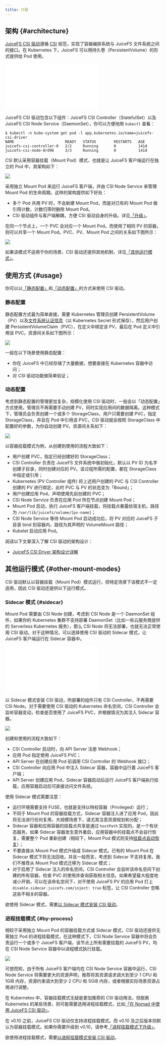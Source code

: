 ```yaml
---
title: 介绍
---
```


## 架构 {#architecture}

[JuiceFS CSI 驱动](https://github.com/juicedata/juicefs-csi-driver)遵循 [CSI](https://github.com/container-storage-interface/spec/blob/master/spec.md) 规范，实现了容器编排系统与 JuiceFS 文件系统之间的接口。在 Kubernetes 下，JuiceFS 可以用持久卷（PersistentVolume）的形式提供给 Pod 使用。


<div className="video-container">
  <iframe src="//player.bilibili.com/player.html?aid=898153616&bvid=BV1qN4y1M7Nk&cid=933003550&page=1&autoplay=0" scrolling="no" border="0" frameborder="no" framespacing="0" allowfullscreen="true"> </iframe>
</div>

JuiceFS CSI 驱动包含以下组件：JuiceFS CSI Controller（StatefulSet）以及 JuiceFS CSI Node Service（DaemonSet），你可以方便地用 `kubectl` 查看：

```shell
$ kubectl -n kube-system get pod -l app.kubernetes.io/name=juicefs-csi-driver
NAME                       READY   STATUS        RESTARTS   AGE
juicefs-csi-controller-0   2/2     Running       0          141d
juicefs-csi-node-8rd96     3/3     Running       0          141d
```

CSI 默认采用容器挂载（Mount Pod）模式，也就是让 JuiceFS 客户端运行在独立的 Pod 中，其架构如下：

![](./images/csi-driver-architecture.svg)

采用独立 Mount Pod 来运行 JuiceFS 客户端，并由 CSI Node Service 来管理 Mount Pod 的生命周期。这样的架构提供如下好处：

* 多个 Pod 共用 PV 时，不会新建 Mount Pod，而是对已有的 Mount Pod 做引用计数，计数归零时删除 Mount Pod。
* CSI 驱动组件与客户端解耦，方便 CSI 驱动自身的升级。详见[「升级」](./administration/upgrade-csi-driver.md)。

在同一个节点上，一个 PVC 会对应一个 Mount Pod。而使用了相同 PV 的容器，则可以共享一个 Mount Pod。PVC、PV、Mount Pod 之间的关系如下图所示：

![](./images/mount-pod-architecture.svg)

如果该模式不适用于你的场景，CSI 驱动还提供其他机制，详见[「其他运行模式」](#other-mount-modes)。

## 使用方式 {#usage}

你可以以[「静态配置」](./guide/pv.md#static-provisioning)和[「动态配置」](./guide/pv.md#dynamic-provisioning)的方式来使用 CSI 驱动。

### 静态配置

静态配置方式最为简单直接，需要 Kubernetes 管理员创建 PersistentVolume（PV）以及[文件系统认证信息](./guide/pv.md#volume-credentials)（以 Kubernetes Secret 形式保存），然后用户创建 PersistentVolumeClaim（PVC），在定义中绑定该 PV，最后在 Pod 定义中引用该 PVC。资源间关系如下图所示：

![](./images/static-provisioning.svg)

一般在以下场景使用静态配置：

* 你在 JuiceFS 中已经存储了大量数据，想要直接在 Kubernetes 容器中访问；
* 对 CSI 驱动功能做简单验证；

### 动态配置

考虑到静态配置的管理更加复杂，规模化使用 CSI 驱动时，一般会以「动态配置」方式使用，管理员不再需要手动创建 PV，同时实现应用间的数据隔离。这种模式下，管理员会负责创建一个或多个 StorageClass，用户只需要创建 PVC，指定 StorageClass，并且在 Pod 中引用该 PVC，CSI 驱动就会按照 StorageClass 中配置好的参数，为你自动创建 PV。资源间关系如下：

![](./images/dynamic-provisioning.svg)

以容器挂载模式为例，从创建到使用的流程大致如下：

* 用户创建 PVC，指定已经创建好的 StorageClass；
* CSI Controller 负责在 JuiceFS 文件系统中做初始化，默认以 PV ID 为名字创建子目录，同时创建对应的 PV。该过程所需的配置，都在 StorageClass 中指定或引用；
* Kubernetes (PV Controller 组件) 将上述用户创建的 PVC 与 CSI Controller 创建的 PV 进行绑定，此时 PVC 与 PV 的状态变为「Bound」；
* 用户创建应用 Pod，声明使用先前创建的 PVC；
* CSI Node Service 负责在应用 Pod 所在节点创建 Mount Pod；
* Mount Pod 启动，执行 JuiceFS 客户端挂载，将挂载点暴露给宿主机，路径为 `/var/lib/juicefs/volume/[pv-name]`；
* CSI Node Service 等待 Mount Pod 启动成功后，将 PV 对应的 JuiceFS 子目录 bind 到容器内，路径为其声明的 VolumeMount 路径；
* Kubelet 启动应用 Pod。

阅读以下文章深入了解 CSI 驱动的架构设计：

* [JuiceFS CSI Driver 架构设计详解](https://juicefs.com/zh-cn/blog/engineering/juicefs-csi-driver-arch-design)

## 其他运行模式 {#other-mount-modes}

CSI 驱动默认以容器挂载（Mount Pod）模式运行，但特定场景下该模式不一定适用，因此 CSI 驱动还提供以下运行模式。

### Sidecar 模式 {#sidecar}

Mount Pod 需要由 CSI Node 创建，考虑到 CSI Node 是一个 DaemonSet 组件，如果你的 Kubernetes 集群不支持部署 DaemonSet（比如一些云服务商提供的 Serverless Kubernetes 服务），那么 CSI Node 将无法部署，也就无法正常使用 CSI 驱动。对于这种情况，可以选择使用 CSI 驱动的 Sidecar 模式，让 JuiceFS 客户端运行在 Sidecar 容器中。

<div className="video-container">
  <iframe src="//player.bilibili.com/player.html?aid=266921439&bvid=BV1YY411e72C&cid=1016796350&page=1&autoplay=0" scrolling="no" border="0" frameborder="no" framespacing="0" allowfullscreen="true"> </iframe>
</div>

以 Sidecar 模式安装 CSI 驱动，所部署的组件只有 CSI Controller，不再需要 CSI Node。对于需要使用 CSI 驱动的 Kubernetes 命名空间，CSI Controller 会监听容器变动，检查是否使用了 JuiceFS PVC，并根据情况为其注入 Sidecar 容器。

![](./images/sidecar-architecture.svg)

创建和使用的流程大致如下：

* CSI Controller 启动时，向 API Server 注册 Webhook；
* 应用 Pod 指定使用 JuiceFS PVC；
* API Server 在创建应用 Pod 前调用 CSI Controller 的 Webhook 接口；
* CSI Controller 向应用 Pod 中注入 Sidecar 容器，容器中运行着 JuiceFS 客户端；
* API Server 创建应用 Pod，Sidecar 容器启动后运行 JuiceFS 客户端执行挂载，应用容器启动后可直接访问文件系统。

使用 Sidecar 模式需要注意：

* 运行环境需要支持 FUSE，也就是支持以特权容器（Privileged）运行；
* 不同于 Mount Pod 的容器挂载方式，Sidecar 容器注入进了应用 Pod，因此将无法进行任何复用，大规模场景下，请尤其注意资源规划和分配；
* Sidecar 容器和应用容器的挂载点共享是通过 `hostPath` 实现的，是一个有状态服务，如果 Sidecar 容器发生意外重启，应用容器中的挂载点不会自行恢复，需要整个 Pod 重新创建（相较下，Mount Pod 模式则支持[挂载点自动恢复](./guide/pv.md#automatic-mount-point-recovery)）；
* 不要直接从 Mount Pod 模式升级成 Sidecar 模式。已有的 Mount Pod 在 Sidecar 模式下将无法回收。并且一般而言，考虑到 Sidecar 不支持复用，我们不推荐从 Mount Pod 模式迁移为 Sidecar 模式；
* 对于启用了 Sidecar 注入的命名空间，CSI Controller 会监听该命名空间下创建的所有容器，检查 PVC 的使用并查询获取相关信息。如果希望最大程度地减小开销，可以在该命名空间下，对不使用 JuiceFS PV 的应用 Pod 打上 `disable.sidecar.juicefs.com/inject: true` 标签，让 CSI Controller 忽略这些不相关的容器。

欲使用 Sidecar 模式，需要[以 Sidecar 模式安装 CSI 驱动](./getting_started.md#sidecar)。

### 进程挂载模式 {#by-process}

相较于采用独立 Mount Pod 的容器挂载方式或 Sidecar 模式，CSI 驱动还提供无需独立 Pod 的进程挂载模式，在这种模式下，CSI Node Service 容器中将会负责运行一个或多个 JuiceFS 客户端，该节点上所有需要挂载的 JuiceFS PV，均在 CSI Node Service 容器中以进程模式执行挂载。

![](./images/byprocess-architecture.svg)

可想而知，由于所有 JuiceFS 客户端均在 CSI Node Service 容器中运行，CSI Node Service 将需要更大的资源声明，推荐将其资源请求调大到至少 1 CPU 和 1GiB 内存，资源约束调大到至少 2 CPU 和 5GiB 内存，或者根据实际场景资源占用进行调整。

在 Kubernetes 中，容器挂载模式无疑是更加推荐的 CSI 驱动用法，但脱离 Kubernetes 的某些场景，则可能需要选用进程挂载模式，比如[「在 Nomad 中使用 JuiceFS CSI 驱动」](./cookbook/csi-in-nomad.md)。

在 v0.10 之前，JuiceFS CSI 驱动仅支持进程挂载模式。而 v0.10 及之后版本则默认为容器挂载模式。如果你需要升级到 v0.10，请参考[「进程挂载模式下升级」](./administration/upgrade-csi-driver.md#mount-by-process-upgrade)。

欲使用进程挂载模式，需要[以进程挂载模式安装 CSI 驱动](./getting_started.md#by-process)。
